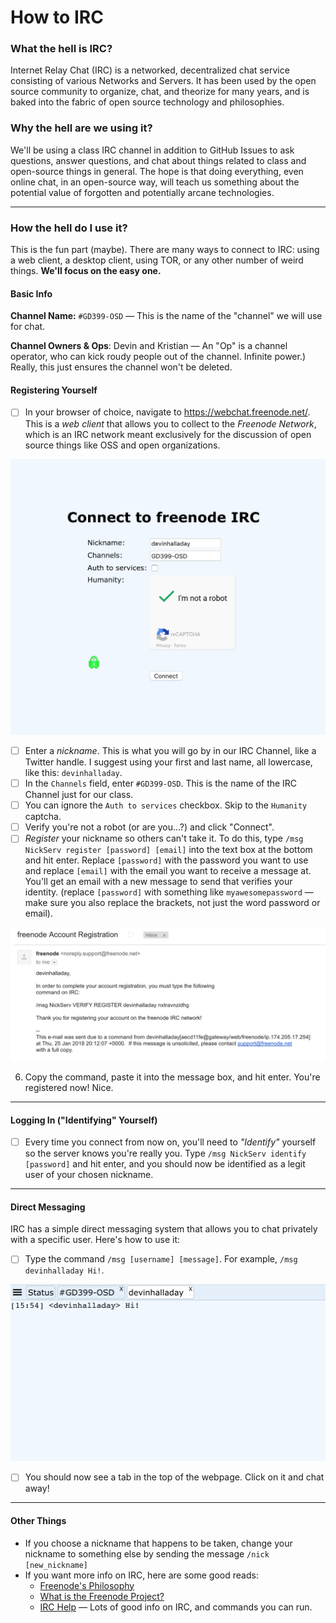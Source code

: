 # How to IRC
### What the hell is IRC?

Internet Relay Chat (IRC) is a networked, decentralized chat service consisting of various Networks and Servers. It has been used by the open source community to organize, chat, and theorize for many years, and is baked into the fabric of open source technology and philosophies.

### Why the hell are we using it?

We'll be using a class IRC channel in addition to GitHub Issues to ask questions, answer questions, and chat about things related to class and open-source things in general. The hope is that doing everything, even online chat, in an open-source way, will teach us something about the potential value of forgotten and potentially arcane technologies.

---

### How the hell do I use it?

This is the fun part (maybe). There are many ways to connect to IRC: using a web client, a desktop client, using TOR, or any other number of weird things. __We'll focus on the easy one.__

#### Basic Info
__Channel Name:__ `#GD399-OSD` — This is the name of the "channel" we will use for chat.

__Channel Owners & Ops__: Devin and Kristian — An "Op" is a channel operator, who can kick roudy people out of the channel. Infinite power.) Really, this just ensures the channel won't be deleted.

#### Registering Yourself
- [ ] In your browser of choice, navigate to https://webchat.freenode.net/. This is a *web client* that allows you to collect to the *Freenode Network*, which is an IRC network meant exclusively for the discussion of open source things like OSS and open organizations.

![Freenode entrance](Images/1.png?raw=true "Freenode entrance")

- [ ] Enter a *nickname*. This is what you will go by in our IRC Channel, like a Twitter handle. I suggest using your first and last name, all lowercase, like this: `devinhalladay`.
- [ ] In the `Channels` field, enter `#GD399-OSD`. This is the name of the IRC Channel just for our class.
- [ ] You can ignore the `Auth to services` checkbox. Skip to the `Humanity` captcha.
- [ ] Verify you're not a robot (or are you...?) and click "Connect".
- [ ] *Register* your nickname so others can't take it. To do this, type `/msg NickServ register [password] [email]` into the text box at the bottom and hit enter. Replace `[password]` with the password you want to use and replace `[email]` with the email you want to receive a message at. You'll get an email with a new message to send that verifies your identity. (replace `[password]` with something like `myawesomepassword` — make sure you also replace the brackets, not just the word password or email).

![Freenode verification](Images/2.png?raw=true "Freenode verification")

6. Copy the command, paste it into the message box, and hit enter. You're registered now! Nice.

---

#### Logging In ("Identifying" Yourself)
- [ ] Every time you connect from now on, you'll need to *"Identify"* yourself so the server knows you're really you. Type `/msg NickServ identify [password]` and hit enter, and you should now be identified as a legit user of your chosen nickname.

---

#### Direct Messaging

IRC has a simple direct messaging system that allows you to chat privately with a specific user. Here's how to use it:

- [ ] Type the command `/msg [username] [message]`. For example, `/msg devinhalladay Hi!`.

![Freenode DM](Images/3.png?raw=true "Freenode DM")

- [ ] You should now see a tab in the top of the webpage. Click on it and chat away!

---

#### Other Things

- If you choose a nickname that happens to be taken, change your nickname to something else by sending the message `/nick [new_nickname]`
- If you want more info on IRC, here are some good reads:
  - [Freenode's Philosophy](http://freenode.net/philosophy)
  - [What is the Freenode Project?](http://freenode.net/project)
  - [IRC Help](http://www.irchelp.org/) — Lots of good info on IRC, and commands you can run.

